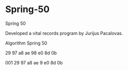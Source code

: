 # Spring-50
Spring 50

Developed a vital records program by Jurijus Pacalovas.

Algorithm Spring 50

29 97 a8 ae 98 e0 8d 0b

001 29 97 a8 ae 9 e0 8d 0b
